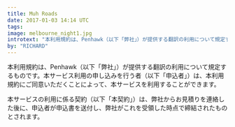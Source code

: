 ```yaml
---
title: Muh Roads
date: 2017-01-03 14:14 UTC
tags:
image: melbourne_night1.jpg
introtext: "本利用規約は、Penhawk（以下「弊社」）が提供する翻訳の利用について規定するものです。本サービス利用の申し込みを行う者（以下「申込者」）は、本利用規約にご同意いただくことによって、本サービスを利用することができます。"
by: "RICHARD"
---
```


<style>
    .small-hero {
        
        background-position: center center;
        background-size: cover;
</style>

<div class="blog-single-column">
        <p>本利用規約は、Penhawk（以下「弊社」）が提供する翻訳の利用について規定するものです。本サービス利用の申し込みを行う者（以下「申込者」）は、本利用規約にご同意いただくことによって、本サービスを利用することができます。</p>
        <p>本サービスの利用に係る契約（以下「本契約」）は、弊社からお見積りを連絡した後に、申込者が申込書を送付し、弊社がこれを受領した時点で締結されたものとされます。</p>
</div>